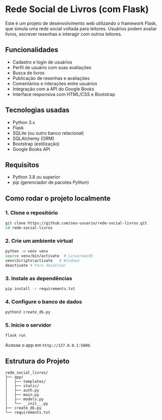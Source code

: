 # Rede Social de Livros (com Flask)

Este é um projeto de desenvolvimento web utilizando o framework Flask, que simula uma rede social voltada para leitores. Usuários podem avaliar livros, escrever resenhas e interagir com outros leitores.

## Funcionalidades

- Cadastro e login de usuários
- Perfil de usuário com suas avaliações
- Busca de livros
- Publicação de resenhas e avaliações
- Comentários e interações entre usuários
- Integração com a API do Google Books
- Interface responsiva com HTML/CSS e Bootstrap

## Tecnologias usadas

- Python 3.x
- Flask
- SQLite (ou outro banco relacional)
- SQLAlchemy (ORM)
- Bootstrap (estilização)
- Google Books API

## Requisitos

- Python 3.8 ou superior
- pip (gerenciador de pacotes Python)

## Como rodar o projeto localmente

### 1. Clone o repositório

```bash
git clone https://github.com/seu-usuario/rede-social-livros.git
cd rede-social-livros
```

### 2. Crie um ambiente virtual

```bash
python -m venv venv
source venv/bin/activate  # Linux/macOS
venv\Scripts\activate   # Windows
deactivate # Para desativar
```

### 3. Instale as dependências

```bash
pip install -r requirements.txt
```

### 4. Configure o banco de dados

```bash
python3 create_db.py
```

### 5. Inicie o servidor

```bash
flask run
```

Acesse o app em `http://127.0.0.1:5000`.

## Estrutura do Projeto

```
rede_social_livros/
├── app/
│   ├── templates/
│   ├── static/
│   ├── auth.py
|   ├── main.py
│   ├── models.py
│   └── __init__.py
├── create_db.py
└── requirements.txt
```


